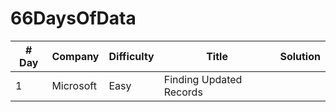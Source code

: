 # 66DaysOfData

|# Day|Company|Difficulty|Title|Solution|
|--|--|--|--|--|
|1|Microsoft|Easy|Finding Updated Records||
